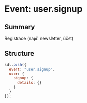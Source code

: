 # Event: user.signup

## Summary
Registrace (např. newsletter, účet)

## Structure

```js
sdl.push({
  event: "user.signup",
  user: {
    signup: {
      details: {}
    }
  }
});
```

